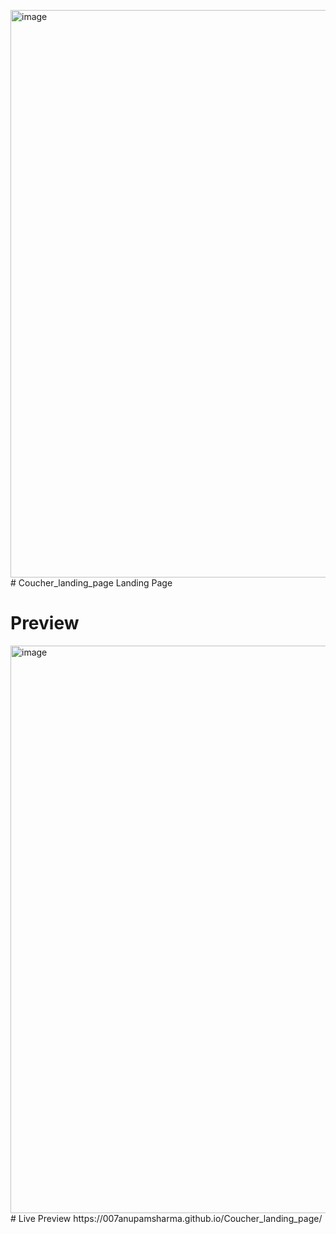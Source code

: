 <img width="908" alt="image" src="https://github.com/007AnupamSharma/Coucher_landing_page/assets/91144139/246c380b-ff5a-452b-985b-8e3c9aecb856"># Coucher_landing_page
Landing Page
# Preview
<img width="908" alt="image" src="https://github.com/007AnupamSharma/Coucher_landing_page/assets/91144139/638da5ff-2227-4dd3-8326-0cc8de623ca2">
# Live Preview
https://007anupamsharma.github.io/Coucher_landing_page/
